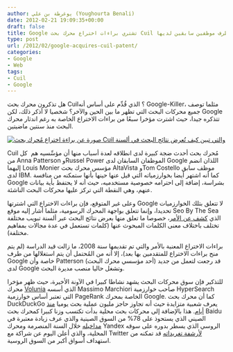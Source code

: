 ```yaml
---
author: يوغرطة بن علي (Youghourta Benali)
date: 2012-02-21 19:09:35+00:00
draft: false
title: Google تشتري براءات اختراع محرك بحث Cuil المُؤسّس من طرف موظفين سابقين لديها
type: post
url: /2012/02/google-acquires-cuil-patent/
categories:
- Google
- Web
tags:
- Cuil
- Google
---
```


هل تذكرون محرك بحث Cuil؟ الذي قُدِّم على أساس أنه Google-Killer، مثلما توصف جميع محركات البحث التي تظهر ما بين الحين والآخر؟ شخصيا لا أذكر ذلك، لكن Google تتذكره جيدا، حيث اشترت مؤخرا سبعًا من براءات الاختراع الخاصة به رغم اندثار محرك البحث منذ سنتين ماضيتين.




[![صورة عن براءة اختراع مُحرك بحث Cuil والتي تبين كيف تُعرض نتائج البحث في ألسنة](https://www.it-scoop.com/wp-content/uploads/2012/02/cuil-tabs.jpg)
](https://www.it-scoop.com/wp-content/uploads/2012/02/cuil-tabs.jpg)




Cuil مُحرك بحث أحدث ضجة كبيرة لدى انطلاقه لعدة أسباب منها أن مؤسِّسيه هم  كل من Anna Patterson وRussel Power الموظفان السابقان لدى Google اللذان انضم إليهما Louis Monier مؤسس محرك بحث AltaVista وTom Costello موظف سابق لدى IBM. كما أنه اشتهر أيضا بخوارزمياته التي قيل عنها حينها بأنها ستمكنه من منافسة Google بشراسة، إضافة إلى احترامه خصوصية مستخدميه، حيث أنه لا يحتفظ بأية بيانات عنهم، وهي النقطة التي تركز عليها محركات البحث الناشئة.




وعلى غير المتوقع، فإن براءات الاختراع التي اشترتها Google لا تتعلق بتلك الخوارزميات تحديدا، وإنما تتعلق بواجهة المحرك الرسومية، مثلما أشار إليه موقع Seo By The Sea الذي [كشف عن الأمر](http://www.seobythesea.com/2012/02/google-acquires-cuil-patent-applications/)، خصوصا ما تعلق منها بعرض نتائج البحث عبر ألسنة تبويب مختلفة تختلف باختلاف معنى الكلمات المبحوث عنها (كلمات تستعمل في عدة مجالات بمفاهيم مختلفة).




براءات الاختراع المعنية بالأمر والتي تم تقديمها سنة 2008، ما زالت قيد الدراسة (لم يتم منح براءات الاختراع للمتقدمين بها بعد)، إلا أنه من المُحتمل أن يتم استغلالها من طرف Google خاصة وأن Patterson (أحد مؤسسي محرك البحث) قد رجعت لتعمل من جديد لدى Google وتشغل حاليا منصب مديرة البحث.




للتذكير فإن سوق محركات البحث يشهد نشاطا كبيرا في الآونة الأخيرة، حيث ظهر مؤخرا محرك [Volunia](../2011/11/volunia/) الذي أسسه Massimo Marchiori صاحب خوارزمية HyperSearch التي تعتبر أساس خوارزمية PageRank الخاصة بمحرك Google. كما أن محرك بحث DuckDuckGo يعرف شعبية متزايدة حيث أنه تجاوز حاجز مليون عملية بحث يوميا [منذ أيام](https://twitter.com/#%21/duckduckgo/status/169517207435485185). هذا بالإضافة إلى محركات بحث محلية بدأت تكتسب وزنا كبيرا كمحرك بحث Baidu الصيني الذي يستحوذ على 78% من السوق الصينية والذي عرف زيادة معتبرة في [مداخيله](http://ir.baidu.com/phoenix.zhtml?c=188488&p=irol-newsArticle&ID=1662223&highlight=) خلال السنة المنصرمة ومحرك Yandex الروسي الذي يسطر بدوره على سوقه المحلية، والذي أعلن اليوم عن شراكة مع Twitter [لأرشفة تغريداته](http://company.yandex.com/press_center/press_releases/2012/2012-02-21.xml) قد تمكنه من استهداف أسواق أكبر من السوق الروسية.
